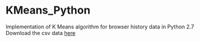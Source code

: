 # KMeans_Python
Implementation of K Means algorithm for browser history data in Python 2.7
Download the csv data [here](https://github.com/reddyvidyadhar/KMeans_Python/files/93148/ds_100k.zip)
